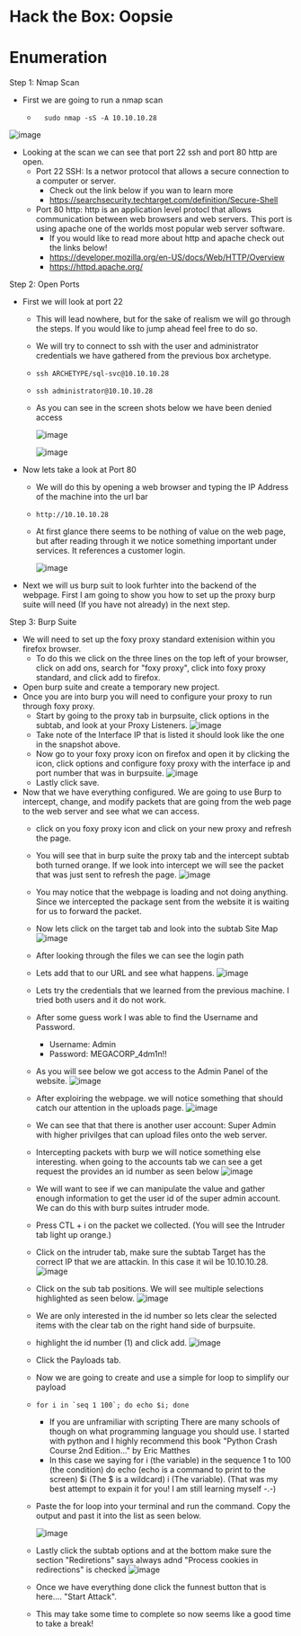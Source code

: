 # Hack the Box: Oopsie

# Enumeration 

Step 1: Nmap Scan
  - First we are going to run a nmap scan
    -       sudo nmap -sS -A 10.10.10.28

![image](https://user-images.githubusercontent.com/29686845/132744067-062cdd8e-440a-4a93-955c-a93a49bf5db0.png)

  - Looking at the scan we can see that port 22 ssh and port 80 http are open. 
    - Port 22 SSH: Is a networ protocol that allows a secure connection to a computer or server. 
      - Check out the link below if you wan to learn more
      - https://searchsecurity.techtarget.com/definition/Secure-Shell
    - Port 80 http: http is an application level protocl that allows communication between web browsers and web servers.       This port is using apache one of the worlds most popular web server software.
      - If you would like to read more about http and apache check out the links below!
      - https://developer.mozilla.org/en-US/docs/Web/HTTP/Overview
      - https://httpd.apache.org/
     
Step 2: Open Ports
  - First we will look at port 22
    - This will lead nowhere, but for the sake of realism we will go through the steps. If you would like to jump ahead         feel free to do so. 
    - We will try to connect to ssh with the user and administrator credentials we have gathered from the previous box         archetype.  
    -     ssh ARCHETYPE/sql-svc@10.10.10.28
    -     ssh administrator@10.10.10.28
    - As you can see in the screen shots below we have been denied access

      ![image](https://user-images.githubusercontent.com/29686845/132754134-8397a004-482f-4dd5-a56f-ba76c495c538.png)

      ![image](https://user-images.githubusercontent.com/29686845/132754201-8f167c3e-0167-4436-a468-010bd8470afd.png)

  - Now lets take a look at Port 80
    - We will do this by opening a web browser and typing the IP Address of the machine into the url bar
    -     http://10.10.10.28
    - At first glance there seems to be nothing of value on the web page, but after reading through it we notice               something important under services. It references a customer login.
      
      ![image](https://user-images.githubusercontent.com/29686845/132760926-860112b0-c9ad-4d96-972c-c29457782e18.png)

  - Next we will us burp suit to look furhter into the backend of the webpage. First I am going to show you how to set up     the proxy burp suite will need (If you have not already) in the next step. 

Step 3: Burp Suite
  - We will need to set up the foxy proxy standard extenision within you firefox browser.
    - To do this we click on the three lines on the top left of your browser, click on add ons, search for "foxy proxy",       click into foxy proxy standard, and click add to firefox. 
  - Open burp suite and create a temporary new project. 
  - Once you are into burp you will need to configure your proxy to run through foxy proxy.
    - Start by going to the proxy tab in burpsuite, click options in the subtab, and look at your Proxy Listeners.
      ![image](https://user-images.githubusercontent.com/29686845/132773770-95494d79-9325-45a3-94ac-3b3806ba7da3.png)
    - Take note of the Interface IP that is listed it should look like the one in the snapshot above. 
    - Now go to your foxy proxy icon on firefox and open it by clicking the icon, click options and configure foxy proxy       with the interface ip and port number that was in burpsuite.
      ![image](https://user-images.githubusercontent.com/29686845/132774125-3767037e-b934-49e8-aec3-17050de88ee4.png)
    - Lastly click save.
  - Now that we have everything configured. We are going to use Burp to intercept, change, and modify packets that are       going from the web page to the web server and see what we can access.
    - click on you foxy proxy icon and click on your new proxy and refresh the page.
    - You will see that in burp suite the proxy tab and the intercept subtab both turned orange. If we look into               intercept we will see the packet that was just sent to refresh the page. 
      ![image](https://user-images.githubusercontent.com/29686845/132775431-0bced0eb-1f7b-4190-9077-20a58d6b8161.png)
    - You may notice that the webpage is loading and not doing anything. Since we intercepted the package sent from the         website it is waiting for us to forward the packet. 
    - Now lets click on the target tab and look into the subtab Site Map
      ![image](https://user-images.githubusercontent.com/29686845/132776295-3384f904-6f9c-428a-be76-e89d22d3a205.png)
    - After looking through the files we can see the login path
    - Lets add that to our URL and see what happens. 
      ![image](https://user-images.githubusercontent.com/29686845/132776412-3e61c2d7-b1e4-412a-8d0c-8bb7a857f824.png)
    - Lets try the credentials that we learned from the previous machine. I tried both users and it do not work. 
    - After some guess work I was able to find the Username and Password. 
      - Username: Admin
      - Password: MEGACORP_4dm1n!!
    - As you will see below we got access to the Admin Panel of the website.
      ![image](https://user-images.githubusercontent.com/29686845/132804696-f989a29c-c914-4c48-aa1a-ef471ace2984.png)
    - After exploiring the webpage. we will notice something that should catch our attention in the uploads page. 
      ![image](https://user-images.githubusercontent.com/29686845/132966320-43c4b9b2-e0f8-4b45-8523-9e122cb40938.png)
    - We can see that that there is another user account: Super Admin with higher privilges that can upload files onto         the web server. 
    - Intercepting packets with burp we will notice something else interesting. when going to the accounts tab we can see       a get request the provides an id number as seen below
      ![image](https://user-images.githubusercontent.com/29686845/132966475-9d734ce7-86e5-4e02-a731-50feda6a33b1.png)
    - We will want to see if we can manipulate the value and gather enough information to get the user id of the super         admin account. We can do this with burp suites intruder mode. 
    - Press CTL + i on the packet we collected. (You will see the Intruder tab light up orange.)
    - Click on the intruder tab, make sure the subtab Target has the correct IP that we are attackin. In this case it wil       be 10.10.10.28. 
      ![image](https://user-images.githubusercontent.com/29686845/132967868-4922006e-bf25-4ef9-9e34-9510763353c5.png)
    - Click on the sub tab positions. We will see multiple selections highlighted as seen below. 
      ![image](https://user-images.githubusercontent.com/29686845/132967911-6898ddb6-e97b-48b9-b1ef-c236c685c70b.png)
    - We are only interested in the id number so lets clear the selected items with the clear tab on the right hand side       of burpsuite. 
    - highlight the id number (1) and click add.
      ![image](https://user-images.githubusercontent.com/29686845/132967985-009bb8ae-a407-48cf-b4ea-afee83f8095a.png)
    - Click the Payloads tab.
    - Now we are going to create and use a simple for loop to simplify our payload
    -     for i in `seq 1 100`; do echo $i; done
      - If you are unframiliar with scripting There are many schools of though on what programming language you should           use. I started with python and I highly recommend this book "Python Crash Course 2nd Edition..." by Eric Matthes
      - In this case we saying for i (the variable) in the sequence 1 to 100 (the condition) do echo (echo is a command           to print to the screen) $i (The $ is a wildcard) i (The variable). (That was my best attempt to expain it for             you! I am still learning myself -.-)
    - Paste the for loop into your terminal and run the command. Copy the output and past it into the list as seen below.
    
      ![image](https://user-images.githubusercontent.com/29686845/132969575-838ade83-ff1c-43b4-9d4b-e4b464b0ffb6.png)
    - Lastly click the subtab options and at the bottom make sure the section "Rediretions" says always adnd "Process             cookies in redirections" is checked
      ![image](https://user-images.githubusercontent.com/29686845/132969711-a019e061-b0b9-4ce5-9875-27feb657e8af.png)
    - Once we have everything done click the funnest button that is here.... "Start Attack". 
    - This may take some time to complete so now seems like a good time to take a break!


 
